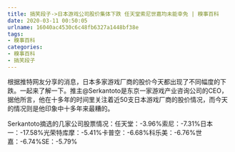 ```yaml
---
title: 搞笑段子->日本游戏公司股价集体下跌 任天堂索尼世嘉均未能幸免 | 糗事百科
date: 2020-03-11 00:50:05
urlname: 16040ac4530c6c48fb6327a1448bf38e
tags: 
- 糗事百科
categories:
- 糗事百科
- 搞笑段子
---
```

根据推特网友分享的消息，日本多家游戏厂商的股价今天都出现了不同幅度的下跌。一起来了解一下。推主@Serkantoto是东京一家游戏产业咨询公司的CEO，据他所言，他在十多年的时间里关注着近50支日本游戏厂商的股价情况，而今天的情况则是他印象中十多年来最糟的。

Serkantoto摘选的几家公司股票情况：任天堂：-3.96%索尼：-7.31%日本一：-17.58%光荣特库摩：-5.41%卡普空：-6.68%科乐美：-6.76%世嘉：-6.74%SE：-5.79%


